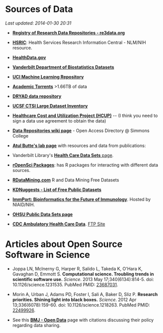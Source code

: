 # Sources of Data

*Last updated: 2014-01-30 20:31*

* [**Registry of Research Data Repositories - re3data.org**](http://www.re3data.org/)

* [**HSRIC**](http://www.nlm.nih.gov/hsrinfo/datasites.html): Health Services
Research Information Central - NLM/NIH resource.

* [**HealthData.gov**](http://healthdata.gov/)

* [**Vanderbilt Department of Biostatistics
Datasets**](http://biostat.mc.vanderbilt.edu/wiki/Main/DataSets)

* [**UCI Machine Learning Repository**](http://archive.ics.uci.edu/ml/)

* [**Academic Torrents**](http://academictorrents.com/) &gt;1.66TB of data

* [**DRYAD data repository**](http://datadryad.org/)

* [**UCSF CTSI Large Dataset Inventory**](http://accelerate.ucsf.edu/research/celdac)

* [**Healthcare Cost and Utilization Project
(HCUP)**](http://www.hcup-us.ahrq.gov/) -- (I think you need to sign a data
use agreement to obtain the data)

* [**Data Repositories wiki
page**](http://oad.simmons.edu/oadwiki/Data_repositories) - Open Access
Directory @ Simmons College

* [**Atul Butte's lab page**](http://buttelab.stanford.edu/public:data) with
resources and data from publications:

* Vanderbilt Library's [**Health Care Data Sets**
 page](http://researchguides.library.vanderbilt.edu/healthcaredata).

* [**rOpenSci Packages**](http://ropensci.org/packages/index.html#data): has R
packages for interacting with different data sources.

* [**RDataMining.com**](http://www.rdatamining.com/resources/data) R and Data
Mining Free Datasets

* [**KDNuggests - List of Free Public
Datasets**](http://www.kdnuggets.com/2011/02/free-public-datasets.html)

* [**ImmPort: Bioinformatics for the Future of
Immunology**](https://immport.niaid.nih.gov/). Hosted by NIAID/NIH.

* [**OHSU Public Data Sets
page**](http://www.ohsu.edu/xd/education/schools/school-of-medicine/departments/clinical-departments/public-health/education-programs/student-resources/public-datasets.cfm)

* [**CDC Ambulatory Health Care Data**](http://www.cdc.gov/nchs/ahcd.htm). [FTP Site](ftp://ftp.cdc.gov/pub/Health_Statistics/NCHS/Datasets/NHAMCS/)

# Articles about Open Source Software in Science

* Joppa LN, McInerny G, Harper R, Salido L, Takeda K, O'Hara K, Gavaghan D,
Emmott S. **Computational science. Troubling trends in scientific software
use.** *Science*. 2013 May 17;340(6134):814-5. doi: 10.1126/science.1231535.
PubMed PMID: [23687031](http://www.ncbi.nlm.nih.gov/pubmed/23687031).

* Morin A, Urban J, Adams PD, Foster I, Sali A, Baker D, Sliz P. **Research
priorities. Shining light into black boxes.** *Science*. 2012 Apr
13;336(6078):159-60. doi: 10.1126/science.1218263. PubMed PMID:
[22499926](http://www.ncbi.nlm.nih.gov/pubmed/22499926).  

* See this [**BMJ - Open Data**](http://www.bmj.com/open-data) page with
citations discussing their policy regarding data sharing.


